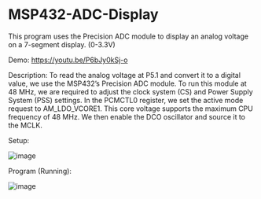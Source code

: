 # MSP432-ADC-Display
This program uses the Precision ADC module to display an analog voltage on a 7-segment display. (0-3.3V)

Demo:
https://youtu.be/P6bJy0kSj-o

Description:
To read the analog voltage at P5.1 and convert it to a digital value, we use the MSP432’s
Precision ADC module. To run this module at 48 MHz, we are required to adjust the clock
system (CS) and Power Supply System (PSS) settings. In the PCMCTL0 register, we set the
active mode request to AM_LDO_VCORE1. This core voltage supports the maximum CPU
frequency of 48 MHz. We then enable the DCO oscillator and source it to the MCLK. 

Setup:

![image](https://user-images.githubusercontent.com/62213019/111051088-60e11a00-8405-11eb-9c94-2412668cdf4c.png)

Program (Running):

![image](https://user-images.githubusercontent.com/62213019/111051126-abfb2d00-8405-11eb-8494-e5b02360934a.png)


